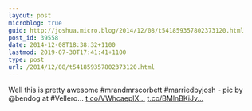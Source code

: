 ```yaml
---
layout: post
microblog: true
guid: http://joshua.micro.blog/2014/12/08/t541859357802373120.html
post_id: 39558
date: 2014-12-08T18:38:32+1100
lastmod: 2019-07-30T17:41:41+1100
type: post
url: /2014/12/08/t541859357802373120.html
---
```

Well this is pretty awesome #mrandmrscorbett #marriedbyjosh - pic by @bendog at #Vellero... [t.co/VWhcaeplX...](http://t.co/VWhcaeplX4) [t.co/BMlnBKiJy...](http://t.co/BMlnBKiJy2)
